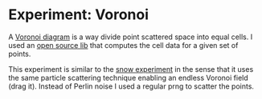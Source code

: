<!--
  id: 2589
  date: 2014-08-26T18:17:47
  modified: 2015-10-25T07:09:46
  slug: experiment-voronoi
  type: post
  excerpt: <p>Particle scattering with Voronoi division.</p>
  categories: uncategorized
  tags: Perlin Noise, cool shit, experiment, prng
  inCv: 
  inPortfolio: 
  dateFrom: 
  dateTo: 
-->

# Experiment: Voronoi

<p>A <a href="http://en.m.wikipedia.org/wiki/Voronoi_diagram">Voronoi diagram</a> is a way divide point scattered space into equal cells. I used an <a href="https://github.com/gorhill/Javascript-Voronoi">open source lib</a> that computes the cell data for a given set of points.</p>
<p><!--more--></p>
<p>This experiment is similar to the <a href="/experiment-snow/" title="Experiment: snow">snow experiment</a> in the sense that it uses the same particle scattering technique enabling an endless Voronoi field (drag it). Instead of Perlin noise I used a regular prng to scatter the points.</p>
<pre><code data-language="javascript" data-src="/wordpress/wp-content/themes/sjeiti/static/experiment/voronoi.js"></code></pre>
